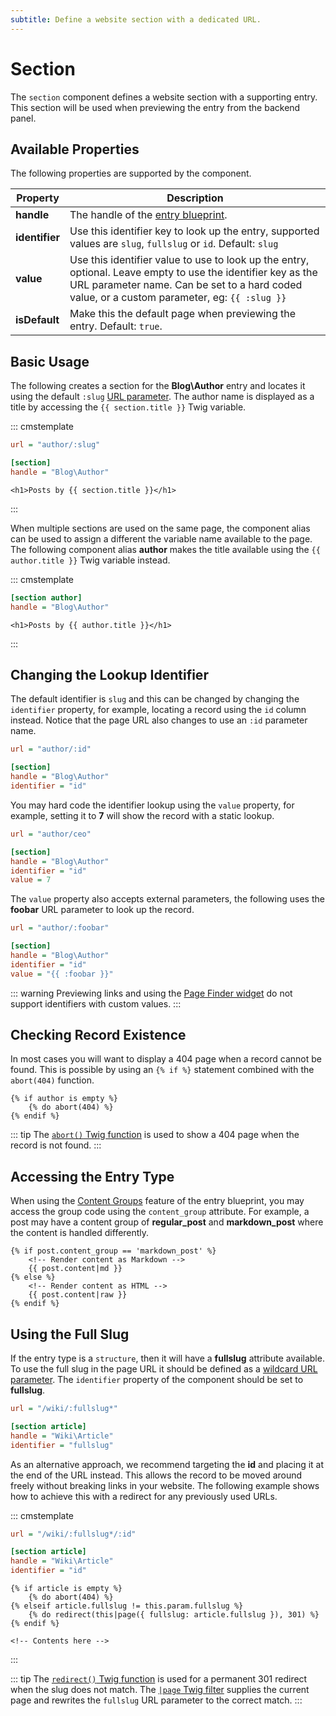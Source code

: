 ```yaml
---
subtitle: Define a website section with a dedicated URL.
---
```

# Section

The `section` component defines a website section with a supporting entry. This section will be used when previewing the entry from the backend panel.

## Available Properties

The following properties are supported by the component.

Property | Description
-------- | -------------
**handle** | The handle of the [entry blueprint](../tailor/blueprints.md).
**identifier** | Use this identifier key to look up the entry, supported values are `slug`, `fullslug` or `id`. Default: `slug`
**value** | Use this identifier value to use to look up the entry, optional. Leave empty to use the identifier key as the URL parameter name. Can be set to a hard coded value, or a custom parameter, eg: `{{ :slug }}`
**isDefault** | Make this the default page when previewing the entry. Default: `true`.

## Basic Usage

The following creates a section for the **Blog\Author** entry and locates it using the default `:slug` [URL parameter](../themes/pages.md). The author name is displayed as a title by accessing the `{{ section.title }}` Twig variable.

::: cmstemplate
```ini
url = "author/:slug"

[section]
handle = "Blog\Author"
```
```twig
<h1>Posts by {{ section.title }}</h1>
```
:::

When multiple sections are used on the same page, the component alias can be used to assign a different the variable name available to the page. The following component alias **author** makes the title available using the `{{ author.title }}` Twig variable instead.

::: cmstemplate
```ini
[section author]
handle = "Blog\Author"
```
```twig
<h1>Posts by {{ author.title }}</h1>
```
:::

## Changing the Lookup Identifier

The default identifier is `slug` and this can be changed by changing the `identifier` property, for example, locating a record using the `id` column instead. Notice that the page URL also changes to use an `:id` parameter name.

```ini
url = "author/:id"

[section]
handle = "Blog\Author"
identifier = "id"
```

You may hard code the identifier lookup using the `value` property, for example, setting it to **7** will show the record with a static lookup.

```ini
url = "author/ceo"

[section]
handle = "Blog\Author"
identifier = "id"
value = 7
```

The `value` property also accepts external parameters, the following uses the **foobar** URL parameter to look up the record.

```ini
url = "author/:foobar"

[section]
handle = "Blog\Author"
identifier = "id"
value = "{{ :foobar }}"
```

::: warning
Previewing links and using the [Page Finder widget](../../element/form/widget-pagefinder.md) do not support identifiers with custom values.
:::

## Checking Record Existence

In most cases you will want to display a 404 page when a record cannot be found. This is possible by using an `{% if %}` statement combined with the `abort(404)` function.

```twig
{% if author is empty %}
    {% do abort(404) %}
{% endif %}
```

::: tip
The [`abort()` Twig function](../../markup/function/abort.md) is used to show a 404 page when the record is not found.
:::

## Accessing the Entry Type

When using the [Content Groups](./blueprints.md) feature of the entry blueprint, you may access the group code using the `content_group` attribute. For example, a post may have a content group of **regular_post** and **markdown_post** where the content is handled differently.

```twig
{% if post.content_group == 'markdown_post' %}
    <!-- Render content as Markdown -->
    {{ post.content|md }}
{% else %}
    <!-- Render content as HTML -->
    {{ post.content|raw }}
{% endif %}
```

## Using the Full Slug

If the entry type is a `structure`, then it will have a **fullslug** attribute available. To use the full slug in the page URL it should be defined as a [wildcard URL parameter](../themes/pages.md). The `identifier` property of the component should be set to **fullslug**.

```ini
url = "/wiki/:fullslug*"

[section article]
handle = "Wiki\Article"
identifier = "fullslug"
```

As an alternative approach, we recommend targeting the **id** and placing it at the end of the URL instead. This allows the record to be moved around freely without breaking links in your website. The following example shows how to achieve this with a redirect for any previously used URLs.

::: cmstemplate
```ini
url = "/wiki/:fullslug*/:id"

[section article]
handle = "Wiki\Article"
identifier = "id"
```
```twig
{% if article is empty %}
    {% do abort(404) %}
{% elseif article.fullslug != this.param.fullslug %}
    {% do redirect(this|page({ fullslug: article.fullslug }), 301) %}
{% endif %}

<!-- Contents here -->
```
:::

::: tip
The [`redirect()` Twig function](../../markup/function/redirect.md) is used for a permanent 301 redirect when the slug does not match. The [`|page` Twig filter](../../markup/filter/page.md) supplies the current page and rewrites the `fullslug` URL parameter to the correct match.
:::
